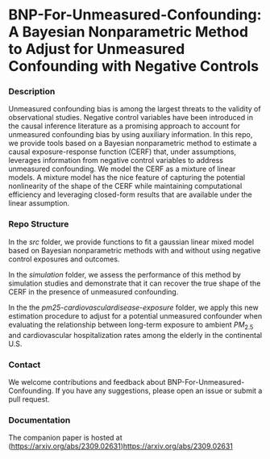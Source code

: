 # BNP-For-Unmeasured-Confounding: A Bayesian Nonparametric Method to Adjust for Unmeasured Confounding with Negative Controls

### Description

Unmeasured confounding bias is among the largest threats to the validity of observational studies.  Negative control variables have been introduced in the causal inference literature as a promising approach to  account for unmeasured confounding bias by using auxiliary information.   In this repo, we provide tools based on a Bayesian nonparametric method to estimate a causal exposure-response function (CERF) that, under assumptions,  leverages information from negative control variables to address unmeasured confounding. We model the CERF as a  mixture of linear models. A mixture model has the nice feature of capturing the potential nonlinearity of the shape of the CERF while maintaining computational efficiency and leveraging closed-form results that are available under the linear assumption.  

### Repo Structure

In the *src* folder, we provide functions to fit a gaussian linear mixed model based on Bayesian nonparametric methods with and without using negative control exposures and outcomes.

In the *simulation* folder, we assess the performance of this method by simulation studies and demonstrate that it can recover the true shape of the CERF in the presence of unmeasured confounding.

In the the *pm25-cardiovasculardisease-exposure* folder, we apply this new estimation procedure to adjust for a potential unmeasured confounder when evaluating the relationship between long-term exposure to ambient $PM_{2.5}$ and cardiovascular hospitalization rates among the elderly in the continental U.S.



### Contact
We welcome contributions and feedback about BNP-For-Unmeasured-Confounding. If you have any suggestions, please open an issue or submit a pull request.

### Documentation
The companion paper is hosted at (https://arxiv.org/abs/2309.02631)https://arxiv.org/abs/2309.02631

